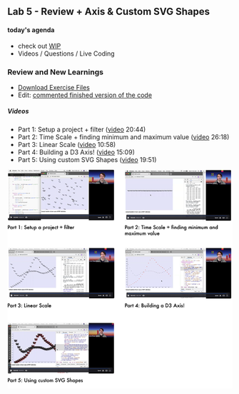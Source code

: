 ## Lab 5 - Review + Axis & Custom SVG Shapes


#### today's agenda
- check out [WIP](https://github.com/leoneckert/critical-data-and-visualization-spring-2021/wiki/Work-In-Progress-Version-of-Data-Zine-(week-5))
- Videos / Questions / Live Coding

### Review and New Learnings
- [Download Exercise Files](hiv-graph-start.zip)
- Edit: [commented finished version of the code](finished-hiv-graph/script.js)

##### Videos

- Part 1: Setup a project + filter ([video](https://drive.google.com/file/d/1x5iNAO1L-e_0JiyWvk39OnyZe7ApKQy3/view?usp=sharing) 20:44)
- Part 2: Time Scale + finding minimum and maximum value ([video](https://drive.google.com/file/d/1sh_EHliiQd7x_Sn0MEiTVza8mXI0IT6R/view?usp=sharing) 26:18)
- Part 3: Linear Scale ([video](https://drive.google.com/file/d/1dvTiL-n2A3IXEAyn24ddYXx8l8WEm05C/view?usp=sharing) 10:58)
- Part 4: Building a D3 Axis! ([video](https://drive.google.com/file/d/19lxv883oqcz_2aghuJHnqqmt32x4oCCm/view?usp=sharing) 15:09)
- Part 5: Using custom SVG Shapes ([video](https://drive.google.com/file/d/1izyMF5joctQL5X-gX2Wok_2XyF-A7MFD/view?usp=sharing) 19:51)

![](assets/all2.png)
